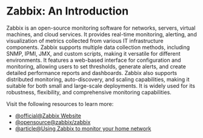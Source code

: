 # Zabbix: An Introduction

Zabbix is an open-source monitoring software for networks, servers, virtual machines, and cloud services. It provides real-time monitoring, alerting, and visualization of metrics collected from various IT infrastructure components. Zabbix supports multiple data collection methods, including SNMP, IPMI, JMX, and custom scripts, making it versatile for different environments. It features a web-based interface for configuration and monitoring, allowing users to set thresholds, generate alerts, and create detailed performance reports and dashboards. Zabbix also supports distributed monitoring, auto-discovery, and scaling capabilities, making it suitable for both small and large-scale deployments. It is widely used for its robustness, flexibility, and comprehensive monitoring capabilities.

Visit the following resources to learn more:

- [@official@Zabbix Website](https://www.zabbix.com/)
- [@opensource@zabbix/zabbix](https://github.com/zabbix/zabbix)
- [@article@Using Zabbix to monitor your home network](https://jswheeler.medium.com/using-zabbix-to-monitor-your-home-network-71ed2b1181ae)
